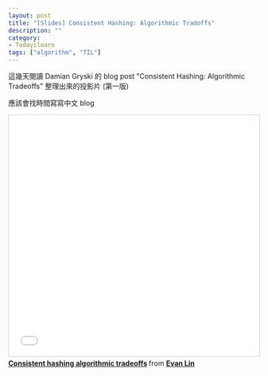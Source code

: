 ```yaml
---
layout: post
title: "[Slides] Consistent Hashing: Algorithmic Tradoffs"
description: ""
category: 
- Todayilearn
tags: ["algorithm", "TIL"]
---
```




這幾天閱讀 Damian Gryski 的 blog post "Consistent Hashing: Algorithmic Tradeoffs" 整理出來的投影片 (第一版)

應該會找時間寫寫中文 blog

<iframe src="//www.slideshare.net/slideshow/embed_code/key/lja0VtGX4hXwRo" width="595" height="485" frameborder="0" marginwidth="0" marginheight="0" scrolling="no" style="border:1px solid #CCC; border-width:1px; margin-bottom:5px; max-width: 100%;" allowfullscreen> </iframe> <div style="margin-bottom:5px"> <strong> <a href="//www.slideshare.net/EvansLin/consistent-hashing-algorithmic-tradeoffs" title="Consistent hashing algorithmic tradeoffs" target="_blank">Consistent hashing algorithmic tradeoffs</a> </strong> from <strong><a href="https://www.slideshare.net/EvansLin" target="_blank">Evan Lin</a></strong> </div>

